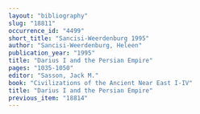 ```yaml
---
layout: "bibliography"
slug: "18811"
occurrence_id: "4499"
short_title: "Sancisi-Weerdenburg 1995"
author: "Sancisi-Weerdenburg, Heleen"
publication_year: "1995"
title: "Darius I and the Persian Empire"
pages: "1035-1050"
editor: "Sasson, Jack M."
book: "Civilizations of the Ancient Near East I-IV"
title: "Darius I and the Persian Empire"
previous_item: "18814"
---
```

